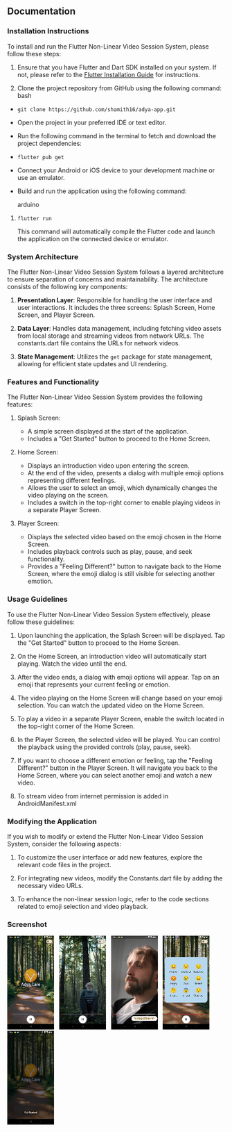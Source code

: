 
## Documentation  
  
### Installation Instructions  
  
To install and run the Flutter Non-Linear Video Session System, please follow these steps:  
  
1.  Ensure that you have Flutter and Dart SDK installed on your system. If not, please refer to the [Flutter Installation Guide](https://flutter.dev/docs/get-started/install) for instructions.  
  
2.  Clone the project repository from GitHub using the following command:  
    bash

- `git clone https://github.com/shamith16/adya-app.git`
  
-   Open the project in your preferred IDE or text editor.  
  
-   Run the following command in the terminal to fetch and download the project dependencies:  
  
- `flutter pub get`  
  
-   Connect your Android or iOS device to your development machine or use an emulator.  
  
-   Build and run the application using the following command:  
  
    arduino  
  
  
1. `flutter run`  
  
    This command will automatically compile the Flutter code and launch the application on the connected device or emulator.  
  
  
### System Architecture  
  
The Flutter Non-Linear Video Session System follows a layered architecture to ensure separation of concerns and maintainability. The architecture consists of the following key components:  
  
1. **Presentation Layer**: Responsible for handling the user interface and user interactions. It includes the three screens: Splash Screen, Home Screen, and Player Screen.  
  
2. **Data Layer**: Handles data management, including fetching video assets from local storage and streaming videos from network URLs. The constants.dart file contains the URLs for network videos.  
  
3. **State Management**: Utilizes the `get` package for state management, allowing for efficient state updates and UI rendering.  
  
  
### Features and Functionality  
  
The Flutter Non-Linear Video Session System provides the following features:  
  
1.  Splash Screen:  
  
    -   A simple screen displayed at the start of the application.  
    -   Includes a "Get Started" button to proceed to the Home Screen.  
  
2.  Home Screen:  
  
    -   Displays an introduction video upon entering the screen.  
    -   At the end of the video, presents a dialog with multiple emoji options representing different feelings.  
    -   Allows the user to select an emoji, which dynamically changes the video playing on the screen.  
    -   Includes a switch in the top-right corner to enable playing videos in a separate Player Screen.  
  
3.  Player Screen:  
  
    -   Displays the selected video based on the emoji chosen in the Home Screen.  
    -   Includes playback controls such as play, pause, and seek functionality.  
    -   Provides a "Feeling Different?" button to navigate back to the Home Screen, where the emoji dialog is still visible for selecting another emotion.  
  
### Usage Guidelines  
  
To use the Flutter Non-Linear Video Session System effectively, please follow these guidelines:  
  
1.  Upon launching the application, the Splash Screen will be displayed. Tap the "Get Started" button to proceed to the Home Screen.  
  
2.  On the Home Screen, an introduction video will automatically start playing. Watch the video until the end.  
  
3.  After the video ends, a dialog with emoji options will appear. Tap on an emoji that represents your current feeling or emotion.  
  
4.  The video playing on the Home Screen will change based on your emoji selection. You can watch the updated video on the Home Screen.  
  
5.  To play a video in a separate Player Screen, enable the switch located in the top-right corner of the Home Screen.  
  
6.  In the Player Screen, the selected video will be played. You can control the playback using the provided controls (play, pause, seek).  
  
7.  If you want to choose a different emotion or feeling, tap the "Feeling Different?" button in the Player Screen. It will navigate you back to the Home Screen, where you can select another emoji and watch a new video.  
  
8. To stream video from internet permission is added in AndroidManifest.xml  
  
  
### Modifying the Application  
  
If you wish to modify or extend the Flutter Non-Linear Video Session System, consider the following aspects:  
  
1.  To customize the user interface or add new features, explore the relevant code files in the project.  
  
2.  For integrating new videos, modify the Constants.dart file by adding the necessary video URLs.  
  
3.  To enhance the non-linear session logic, refer to the code sections related to emoji selection and video playback.  
  
  
  
### Screenshot

![intro_video](images/intro_video.png) &nbsp; ![video_playing_home](images/video_playing_home.png) &nbsp; ![video_playing_player_screen](images/video_playing_player_screen.png) &nbsp; ![emoji_selection_panel](images/emoji_selection_panel.png) &nbsp; ![splash_screen_video](images/splash_screen_video.png)

